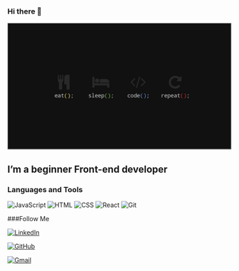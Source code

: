 ### Hi there 👋
[![Header](https://github.com/Askeladd06/Askeladd06/blob/main/assets/2906282.jpg)](https://www.linkedin.com/in/v-toderishen/)

## I’m a beginner Front-end developer

### Languages and Tools
![JavaScript](https://img.shields.io/badge/-JavaScript-313335?style=for-the-badge&logo=JavaScript&logoColor=default)
![HTML](https://img.shields.io/badge/-HTML-313335?style=for-the-badge&logo=&logoColor=white)
![CSS](https://img.shields.io/badge/-CSS-313335?style=for-the-badge&logo=&logoColor=orange)
![React](https://img.shields.io/badge/-React-313335?style=for-the-badge&logo=React&logoColor=61DBFB)
![Git](https://img.shields.io/badge/-Git-313335?style=for-the-badge&logo=Git&logoColor=white)


###Follow Me


[![LinkedIn](https://img.shields.io/badge/-Linked_In-313335?style=for-the-badge&logo=LinkedIn&logoColor=white)](https://www.linkedin.com/in/v-toderishen/)

[![GitHub](https://img.shields.io/badge/-Git_Hub-313335?style=for-the-badge&logo=GitHub&logoColor=white)](https://github.com/Askeladd06)

[![Gmail](https://img.shields.io/badge/-Google_mail-313335?style=for-the-badge&logo=Gmail&logoColor=white)](vladislav4fc@gmail.com)


















<!-- - 🔭 I’m currently working on ...
- 🌱 I’m currently learning ...
- 👯 I’m looking to collaborate on ...
- 🤔 I’m looking for help with ...
- 💬 Ask me about ...
- 📫 How to reach me: ...
- 😄 Pronouns: ...
- ⚡ Fun fact: ... -->
